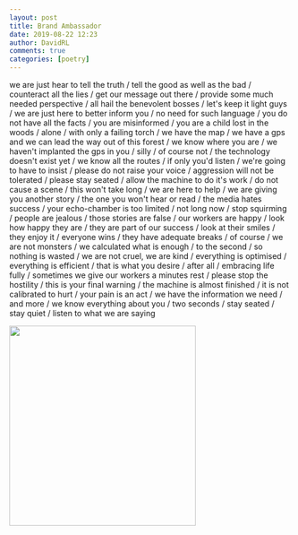 ```yaml
---  
layout: post  
title: Brand Ambassador  
date: 2019-08-22 12:23  
author: DavidRL  
comments: true  
categories: [poetry]  
---  
```

we are just hear to tell the truth / tell the good as well as the bad / counteract all the lies / get our message out there / provide some much needed perspective / all hail the benevolent bosses / let's keep it light guys / we are just here to better inform you / no need for such language / you do not have all the facts / you are misinformed / you are a child lost in the woods / alone / with only a failing torch / we have the map / we have a gps and we can lead the way out of this forest / we know where you are / we haven't implanted the gps in you / silly / of course not / the technology doesn't exist yet / we know all the routes / if only you'd listen / we're going to have to insist / please do not raise your voice / aggression will not be tolerated / please stay seated / allow the machine to do it's work / do not cause a scene / this won't take long / we are here to help / we are giving you another story / the one you won't hear or read / the media hates success / your echo-chamber is too limited / not long now / stop squirming / people are jealous / those stories are false / our workers are happy / look how happy they are / they are part of our success / look at their smiles / they enjoy it / everyone wins / they have adequate breaks / of course / we are not monsters / we calculated what is enough / to the second / so nothing is wasted / we are not cruel, we are kind / everything is optimised / everything is efficient / that is what you desire / after all / embracing life fully / sometimes we give our workers a minutes rest / please stop the hostility / this is your final warning / the machine is almost finished / it is not calibrated to hurt / your pain is an act / we have the information we need / and more / we know everything about you / two seconds / stay seated / stay quiet / listen to what we are saying  

<img class="wp-image-2306 failed alignnone " src="https://davidralphlewis.co.uk/wp-content/uploads/2019/08/20190822_1320072167555884707524577-1.jpg" width="333" height="357" />  
